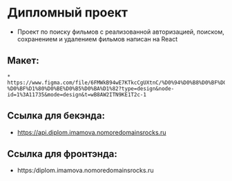 # **Дипломный проект**
* Проект по поиску фильмов с реализованной авторизацией, поиском, сохранением и удалением фильмов написан на React
## Макет: 
    * https://www.figma.com/file/6FMWkB94wE7KTkcCgUXtnC/%D0%94%D0%B8%D0%BF%D0%BB%D0%BE%D0%BC%D0%BD%D1%8B%D0%B9-%D0%BF%D1%80%D0%BE%D0%B5%D0%BA%D1%82?type=design&node-id=1%3A11735&mode=design&t=wB8AW2ITN9KE1T2c-1
## Ссылка для бекэнда:
* https://api.diplom.imamova.nomoredomainsrocks.ru
## Ссылка для фронтэнда:
* https:/diplom.imamova.nomoredomainsrocks.ru
